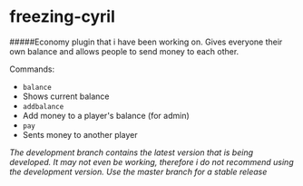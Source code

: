 # freezing-cyril

#####Economy plugin that i have been working on. Gives everyone their own balance and allows people to send money to each other.

Commands:
- `balance`
 - Shows current balance
- `addbalance`
 - Add money to a player's balance (for admin)
- `pay`
 - Sents money to another player

*The development branch contains the latest version that is being developed. It may not even be working, therefore i do not recommend using the development version. Use the master branch for a stable release*
